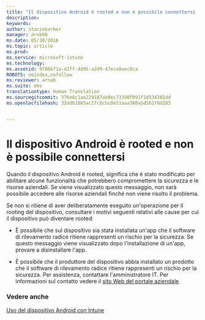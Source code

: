 ```yaml
---
title: "Il dispositivo Android è rooted e non è possibile connettersi | Microsoft Intune"
description: 
keywords: 
author: staciebarker
manager: arob98
ms.date: 05/30/2016
ms.topic: article
ms.prod: 
ms.service: microsoft-intune
ms.technology: 
ms.assetid: 9786b71a-d2ff-4d95-a2d9-47ece0aec8ca
ROBOTS: noindex,nofollow
ms.reviewer: arnab
ms.suite: ems
translationtype: Human Translation
ms.sourcegitcommit: 376e6c1ae229187ab8ec73390f091f1d534365dd
ms.openlocfilehash: 32ddb1865ac1fc8cbc0e51aaa380a5d561f8d203


---
```



# Il dispositivo Android è rooted e non è possibile connettersi

Quando il dispositivo Android è rooted, significa che è stato modificato per abilitare alcune funzionalità che potrebbero compromettere la sicurezza e le risorse aziendali. Se viene visualizzato questo messaggio, non sarà possibile accedere alle risorse aziendali finché non viene risolto il problema. 

Se non si ritiene di aver deliberatamente eseguito un'operazione per il rooting del dispositivo, consultare i motivi seguenti relativi alle cause per cui il dispositivo può diventare rooted:

- È possibile che sul dispositivo sia stata installata un'app che il software di rilevamento radice ritiene rappresenti un rischio per la sicurezza. Se questo messaggio viene visualizzato dopo l'installazione di un'app, provare a disinstallare l'app.

- È possibile che il produttore del dispositivo abbia installato un prodotto che il software di rilevamento radice ritiene rappresenti un rischio per la sicurezza. Per assistenza, contattare l'amministratore IT. Per informazioni sul contatto vedere il [sito Web del portale aziendale](http://portal.manage.microsoft.com).


### Vedere anche
[Uso del dispositivo Android con Intune](using-your-android-device-with-intune.md)


<!--HONumber=Jul16_HO3-->


